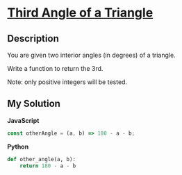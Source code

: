 # [Third Angle of a Triangle](https://www.codewars.com/kata/5a023c426975981341000014)

## Description

You are given two interior angles (in degrees) of a triangle.

Write a function to return the 3rd.

Note: only positive integers will be tested.

## My Solution

**JavaScript**

```js
const otherAngle = (a, b) => 180 - a - b;
```

**Python**

```py
def other_angle(a, b):
    return 180 - a - b
```
